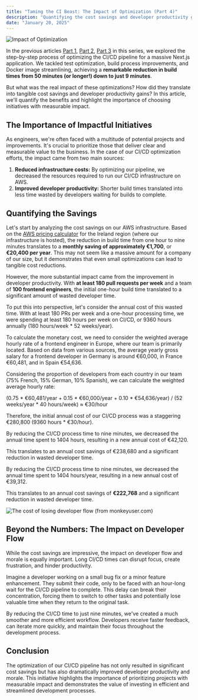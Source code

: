 ```yaml
---
title: "Taming the CI Beast: The Impact of Optimization (Part 4)"
description: "Quantifying the cost savings and developer productivity gains achieved by optimizing our CI/CD pipeline."
date: "January 20, 2025" 
---
```


![Impact of Optimization](/2025-01-20/taming-the-ci-beast-intro.png)

In the previous articles [Part 1](/blog/03-taming-the-ci-beast), [Part 2](/blog/04-taming-the-ci-beast-part-2), [Part 3](/blog/05-taming-the-ci-beast-part-3) in this series, we explored the step-by-step process of optimizing the CI/CD pipeline for a massive Next.js application. We tackled test optimization, build process improvements, and Docker image streamlining, achieving a **remarkable reduction in build times from 50 minutes (or longer!) down to just 9 minutes**.

But what was the real impact of these optimizations? How did they translate into tangible cost savings and developer productivity gains? In this article, we'll quantify the benefits and highlight the importance of choosing initiatives with measurable impact.

## The Importance of Impactful Initiatives

As engineers, we're often faced with a multitude of potential projects and improvements. It's crucial to prioritize those that deliver clear and measurable value to the business. In the case of our CI/CD optimization efforts, the impact came from two main sources:

1. **Reduced infrastructure costs:** By optimizing our pipeline, we decreased the resources required to run our CI/CD infrastructure on AWS.
2. **Improved developer productivity:**  Shorter build times translated into less time wasted by developers waiting for builds to complete.

## Quantifying the Savings

Let's start by analyzing the cost savings on our AWS infrastructure. Based on the [AWS pricing calculator](https://calculator.aws/#/) for the Ireland region (where our infrastructure is hosted), the reduction in build time from one hour to nine minutes translates to a **monthly saving of approximately €1,700**, or **€20,400 per year**. This may not seem like a massive amount for a company of our size, but it demonstrates that even small optimizations can lead to tangible cost reductions.

However, the more substantial impact came from the improvement in developer productivity. With **at least 180 pull requests per week** and a team of **100 frontend engineers**, the initial one-hour build time translated to a significant amount of wasted developer time.

To put this into perspective, let's consider the annual cost of this wasted time.  With at least 180 PRs per week and a one-hour processing time, we were spending at least 180 hours per week on CI/CD, or 9360 hours annually (180 hours/week * 52 weeks/year).

To calculate the monetary cost, we need to consider the weighted average hourly rate of a frontend engineer in Europe, where our team is primarily located. Based on data from various sources, the average yearly gross salary for a frontend developer in Germany is around €60,000, in France €60,481, and in Spain €54,636.

Considering the proportion of developers from each country in our team (75% French, 15% German, 10% Spanish), we can calculate the weighted average hourly rate:

(0.75 * €60,481/year + 0.15 * €60,000/year + 0.10 * €54,636/year) / (52 weeks/year * 40 hours/week) ≈ €30/hour

Therefore, the initial annual cost of our CI/CD process was a staggering €280,800 (9360 hours * €30/hour).

By reducing the CI/CD process time to nine minutes, we decreased the annual time spent to 1404 hours, resulting in a new annual cost of €42,120.

This translates to an annual cost savings of €238,680 and a significant reduction in wasted developer time.

By reducing the CI/CD process time to nine minutes, we decreased the annual time spent to 1404 hours/year, resulting in a new annual cost of €39,312.

This translates to an annual cost savings of **€222,768** and a significant reduction in wasted developer time.

![The cost of losing developer flow (from monkeyuser.com)](/2025-01-20/developer-flow.jpg)

## Beyond the Numbers: The Impact on Developer Flow

While the cost savings are impressive, the impact on developer flow and morale is equally important. Long CI/CD times can disrupt focus, create frustration, and hinder productivity.

Imagine a developer working on a small bug fix or a minor feature enhancement. They submit their code, only to be faced with an hour-long wait for the CI/CD pipeline to complete. This delay can break their concentration, forcing them to switch to other tasks and potentially lose valuable time when they return to the original task.

By reducing the CI/CD time to just nine minutes, we've created a much smoother and more efficient workflow. Developers receive faster feedback, can iterate more quickly, and maintain their focus throughout the development process.

## Conclusion

The optimization of our CI/CD pipeline has not only resulted in significant cost savings but has also dramatically improved developer productivity and morale. This initiative highlights the importance of prioritizing projects with measurable impact and demonstrates the value of investing in efficient and streamlined development processes.
